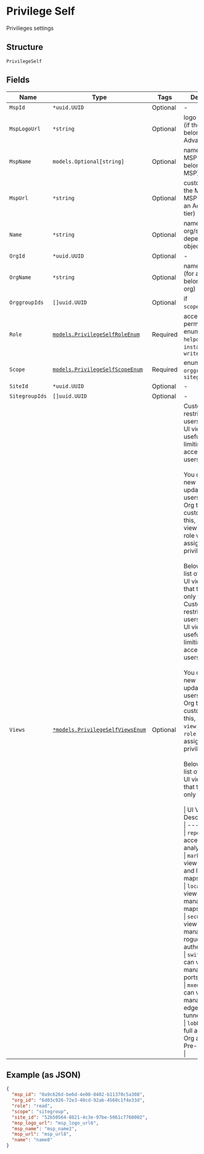 
# Privilege Self

Privilieges settings

## Structure

`PrivilegeSelf`

## Fields

| Name | Type | Tags | Description |
|  --- | --- | --- | --- |
| `MspId` | `*uuid.UUID` | Optional | - |
| `MspLogoUrl` | `*string` | Optional | logo of the MSP (if the MSP belongs to an Advanced tier) |
| `MspName` | `models.Optional[string]` | Optional | name of the MSP (if the org belongs to an MSP) |
| `MspUrl` | `*string` | Optional | custom url of the MSP (if the MSP belongs to an Advanced tier) |
| `Name` | `*string` | Optional | name of the org/site/MSP depending on object scope |
| `OrgId` | `*uuid.UUID` | Optional | - |
| `OrgName` | `*string` | Optional | name of the org (for a site belonging to org) |
| `OrggroupIds` | `[]uuid.UUID` | Optional | if `scope`==`orggroup` |
| `Role` | [`models.PrivilegeSelfRoleEnum`](../../doc/models/privilege-self-role-enum.md) | Required | access permissions. enum: `admin`, `helpdesk`, `installer`, `read`, `write` |
| `Scope` | [`models.PrivilegeSelfScopeEnum`](../../doc/models/privilege-self-scope-enum.md) | Required | enum: `msp`, `org`, `orggroup`, `site`, `sitegroup` |
| `SiteId` | `*uuid.UUID` | Optional | - |
| `SitegroupIds` | `[]uuid.UUID` | Optional | - |
| `Views` | [`*models.PrivilegeSelfViewsEnum`](../../doc/models/privilege-self-views-enum.md) | Optional | Custom roles restrict Org users to specific UI views. This is useful for limiting UI access of Org users.<br><br>You can invite a new user or update existing users in your Org to this custom role. For this, specify view along with role when assigning privileges.<br><br>Below are the list of supported UI views. Note that this is UI only feature<br>Custom roles restrict Org users to specific UI views. This is useful for limiting UI access of Org users.<br><br>You can invite a new user or update existing users in your Org to this custom role. For this, specify `view` along with `role` when assigning privileges.<br><br>Below are the list of supported UI views. Note that this is UI only feature<br><br>\| UI View \| Description \|<br>\| --- \| --- \|<br>\| `reporting` \| full access to all analytics tools \|<br>\| `marketing` \| can view analytics and location maps \|<br>\| `location` \| can view and manage location maps \|<br>\| `security` \| can view and manage WLAN, rogues and authentication \|<br>\| `switch_admin` \| can view and manage Switch ports \|<br>\| `mxedge_admin` \| can view and manage Mist edges and Mist tunnels \|<br>\| `lobby_admin` \| full access to Org and Site Pre-shared keys \| |

## Example (as JSON)

```json
{
  "msp_id": "0a9c626d-be6d-4e00-8402-b11370c5a308",
  "org_id": "6d03c926-72e3-40cd-92ab-4560c1f4e33d",
  "role": "read",
  "scope": "sitegroup",
  "site_id": "52b50564-8821-4c3e-97be-5061c7760002",
  "msp_logo_url": "msp_logo_url6",
  "msp_name": "msp_name2",
  "msp_url": "msp_url8",
  "name": "name8"
}
```

